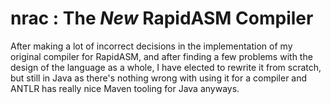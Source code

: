 # nrac : The *New* RapidASM Compiler

After making a lot of incorrect decisions in the implementation of my original
compiler for RapidASM, and after finding a few problems with the design of the
language as a whole, I have elected to rewrite it from scratch, but still in
Java as there's nothing wrong with using it for a compiler and ANTLR has really
nice Maven tooling for Java anyways.
